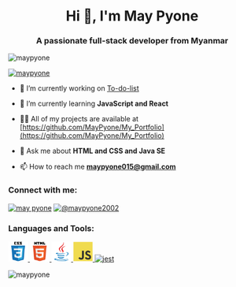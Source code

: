 <h1 align="center">Hi 👋, I'm May Pyone</h1>
<h3 align="center">A passionate full-stack developer from Myanmar</h3>

<p align="left"> <img src="https://komarev.com/ghpvc/?username=maypyone&label=Profile%20views&color=0e75b6&style=flat" alt="maypyone" /> </p>

<p align="left"> <a href="https://github.com/ryo-ma/github-profile-trophy"><img src="https://github-profile-trophy.vercel.app/?username=maypyone" alt="maypyone" /></a> </p>

- 🔭 I’m currently working on [To-do-list](https://github.com/MayPyone/to-do-list)

- 🌱 I’m currently learning **JavaScript and React**

- 👨‍💻 All of my projects are available at [https://github.com/MayPyone/My_Portfolio](https://github.com/MayPyone/My_Portfolio)

- 💬 Ask me about **HTML and CSS and Java SE**

- 📫 How to reach me **maypyone015@gmail.com**

<h3 align="left">Connect with me:</h3>
<p align="left">
<a href="https://linkedin.com/in/may pyone" target="blank"><img align="center" src="https://raw.githubusercontent.com/rahuldkjain/github-profile-readme-generator/master/src/images/icons/Social/linked-in-alt.svg" alt="may pyone" height="30" width="40" /></a>
<a href="https://www.hackerrank.com/@maypyone2002" target="blank"><img align="center" src="https://raw.githubusercontent.com/rahuldkjain/github-profile-readme-generator/master/src/images/icons/Social/hackerrank.svg" alt="@maypyone2002" height="30" width="40" /></a>
</p>

<h3 align="left">Languages and Tools:</h3>
<p align="left"> <a href="https://www.w3schools.com/css/" target="_blank" rel="noreferrer"> <img src="https://raw.githubusercontent.com/devicons/devicon/master/icons/css3/css3-original-wordmark.svg" alt="css3" width="40" height="40"/> </a> <a href="https://www.w3.org/html/" target="_blank" rel="noreferrer"> <img src="https://raw.githubusercontent.com/devicons/devicon/master/icons/html5/html5-original-wordmark.svg" alt="html5" width="40" height="40"/> </a> <a href="https://www.java.com" target="_blank" rel="noreferrer"> <img src="https://raw.githubusercontent.com/devicons/devicon/master/icons/java/java-original.svg" alt="java" width="40" height="40"/> </a> <a href="https://developer.mozilla.org/en-US/docs/Web/JavaScript" target="_blank" rel="noreferrer"> <img src="https://raw.githubusercontent.com/devicons/devicon/master/icons/javascript/javascript-original.svg" alt="javascript" width="40" height="40"/> </a> <a href="https://jestjs.io" target="_blank" rel="noreferrer"> <img src="https://www.vectorlogo.zone/logos/jestjsio/jestjsio-icon.svg" alt="jest" width="40" height="40"/> </a> </p>

<p><img align="center" src="https://github-readme-stats.vercel.app/api/top-langs?username=maypyone&show_icons=true&locale=en&layout=compact" alt="maypyone" /></p>
